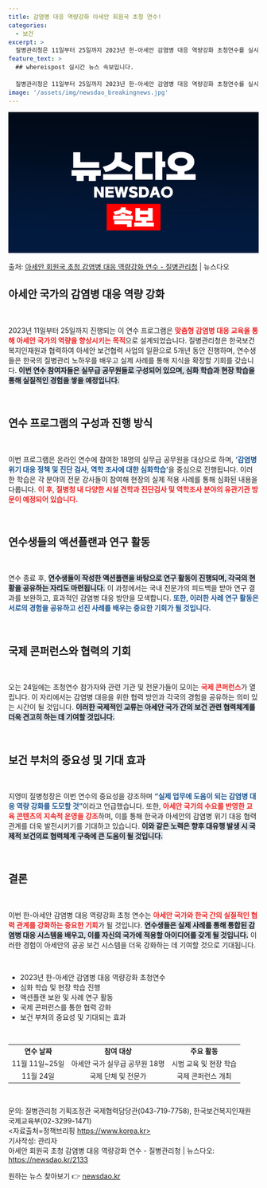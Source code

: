 ```yaml
---
title: 감염병 대응 역량강화 아세안 회원국 초청 연수!
categories:
  - 보건
excerpt: >
  질병관리청은 11일부터 25일까지 2023년 한-아세안 감염병 대응 역량강화 초청연수를 실시한다고 11일밝혔…
feature_text: >
  ## whereispost 실시간 뉴스 속보입니다.

  질병관리청은 11일부터 25일까지 2023년 한-아세안 감염병 대응 역량강화 초청연수를 실시한다고 11일밝혔…
image: '/assets/img/newsdao_breakingnews.jpg'
---
```


![뉴스다오 속보](/assets/img/newsdao_breakingnews.jpg)

<p>출처: <a href="https://newsdao.kr/2133" rel="dofollow">아세안 회원국 초청 감염병 대응 역량강화 연수 - 질병관리청</a> | 뉴스다오</p>

<h2 data-ke-size="size26">아세안 국가의 감염병 대응 역량 강화</h2>

<p data-ke-size="size16">&nbsp;</p> 

2023년 11일부터 25일까지 진행되는 이 연수 프로그램은 <b><span style="color: #ee2323;">맞춤형 감염병 대응 교육을 통해 아세안 국가의 역량을 향상시키는 목적</span></b>으로 설계되었습니다. 질병관리청은 한국보건복지인재원과 협력하여 아세안 보건협력 사업의 일환으로 5개년 동안 진행하며, 연수생들은 한국의 질병관리 노하우를 배우고 실제 사례를 통해 지식을 확장할 기회를 갖습니다. <b><span style="background-color: #21538527;">이번 연수 참여자들은 실무급 공무원들로 구성되어 있으며, 심화 학습과 현장 학습을 통해 실질적인 경험을 쌓을 예정입니다.</span></b> 

<p data-ke-size="size16">&nbsp;</p> 

<h2 data-ke-size="size26">연수 프로그램의 구성과 진행 방식</h2>

<p data-ke-size="size16">&nbsp;</p>

이번 프로그램은 온라인 연수에 참여한 18명의 실무급 공무원을 대상으로 하며, <b><span style="color: #1a5490;">‘감염병 위기 대응 정책 및 진단 검사, 역학 조사에 대한 심화학습’</span></b>을 중심으로 진행됩니다. 이러한 학습은 각 분야의 전문 강사들이 참여해 현장의 실제 적용 사례를 통해 심화된 내용을 다룹니다. <b><span style="color: #ee2323;">이 후, 질병청 내 다양한 시설 견학과 진단검사 및 역학조사 분야의 유관기관 방문이 예정되어 있습니다.</span></b> 

<p data-ke-size="size16">&nbsp;</p> 

<h2 data-ke-size="size26">연수생들의 액션플랜과 연구 활동</h2>

<p data-ke-size="size16">&nbsp;</p>

연수 종료 후, <b><span style="background-color: #21538527;">연수생들이 작성한 액션플랜을 바탕으로 연구 활동이 진행되며, 각국의 현황을 공유하는 자리도 마련됩니다.</span></b> 이 과정에서는 국내 전문가의 피드백을 받아 연구 결과를 보완하고, 효과적인 감염병 대응 방안을 모색합니다. <b><span style="color: #1a5490;">또한, 이러한 사례 연구 활동은 서로의 경험을 공유하고 선진 사례를 배우는 중요한 기회가 될 것입니다.</span></b> 

<p data-ke-size="size16">&nbsp;</p> 

<h2 data-ke-size="size26">국제 콘퍼런스와 협력의 기회</h2>

<p data-ke-size="size16">&nbsp;</p>

오는 24일에는 초청연수 참가자와 관련 기관 및 전문가들이 모이는 <b><span style="color: #ee2323;">국제 콘퍼런스</span></b>가 열립니다. 이 자리에서는 감염병 대응을 위한 협력 방안과 각국의 경험을 공유하는 의미 있는 시간이 될 것입니다. <b><span style="background-color: #21538527;">이러한 국제적인 교류는 아세안 국가 간의 보건 관련 협력체계를 더욱 견고히 하는 데 기여할 것입니다.</span></b>

<p data-ke-size="size16">&nbsp;</p> 

<h2 data-ke-size="size26">보건 부처의 중요성 및 기대 효과</h2>

<p data-ke-size="size16">&nbsp;</p>

지영미 질병청장은 이번 연수의 중요성을 강조하며 <b><span style="color: #1a5490;">“실제 업무에 도움이 되는 감염병 대응 역량 강화를 도모할 것”</span></b>이라고 언급했습니다. 또한, <b><span style="color: #ee2323;">아세안 국가의 수요를 반영한 교육 콘텐츠의 지속적 운영을 강조</span></b>하며, 이를 통해 한국과 아세안의 감염병 위기 대응 협력 관계를 더욱 발전시키기를 기대하고 있습니다. <b><span style="background-color: #21538527;">이와 같은 노력은 향후 대유행 발생 시 국제적 보건의료 협력체계 구축에 큰 도움이 될 것입니다.</span></b>

<p data-ke-size="size16">&nbsp;</p> 

<h2 data-ke-size="size26">결론</h2>

<p data-ke-size="size16">&nbsp;</p>

이번 한-아세안 감염병 대응 역량강화 초청 연수는 <b><span style="color: #ee2323;">아세안 국가와 한국 간의 실질적인 협력 관계를 강화하는 중요한 기회</span></b>가 될 것입니다. <b><span style="background-color: #21538527;">연수생들은 실제 사례를 통해 통합된 감염병 대응 시스템을 배우고, 이를 자신의 국가에 적용할 아이디어를 갖게 될 것입니다.</span></b> 이러한 경험이 아세안의 공공 보건 시스템을 더욱 강화하는 데 기여할 것으로 기대됩니다.

<p data-ke-size="size16">&nbsp;</p>

<ul>
    <li>2023년 한-아세안 감염병 대응 역량강화 초청연수</li>
    <li>심화 학습 및 현장 학습 진행</li>
    <li>액션플랜 보완 및 사례 연구 활동</li>
    <li>국제 콘퍼런스를 통한 협력 강화</li>
    <li>보건 부처의 중요성 및 기대되는 효과</li>
</ul>

<p data-ke-size="size16">&nbsp;</p>

<table>
    <tr>
        <td style="text-align: center; height: 17px;"><b>연수 날짜</b></td>
        <td style="text-align: center; height: 17px;"><b>참여 대상</b></td>
        <td style="text-align: center; height: 17px;"><b>주요 활동</b></td>
    </tr>
    <tr>
        <td style="text-align: center; height: 17px;">11월 11일~25일</td>
        <td style="text-align: center; height: 17px;">아세안 국가 실무급 공무원 18명</td>
        <td style="text-align: center; height: 17px;">시범 교육 및 현장 학습</td>
    </tr>
    <tr>
        <td style="text-align: center; height: 17px;">11월 24일</td>
        <td style="text-align: center; height: 17px;">국제 단체 및 전문가</td>
        <td style="text-align: center; height: 17px;">국제 콘퍼런스 개최</td>
    </tr>
</table>

<p data-ke-size="size16">&nbsp;</p> 

문의: 질병관리청 기획조정관 국제협력담당관(043-719-7758), 한국보건복지인재원 국제교육부(02-3299-1471)  
<자료출처=정책브리핑 https://www.korea.kr>  
기사작성: 관리자  
아세안 회원국 초청 감염병 대응 역량강화 연수 - 질병관리청 | 뉴스다오: https://newsdao.kr/2133  
 

원하는 뉴스 찾아보기 👉 <a href="https://newsdao.kr" rel="dofollow">newsdao.kr</a>


